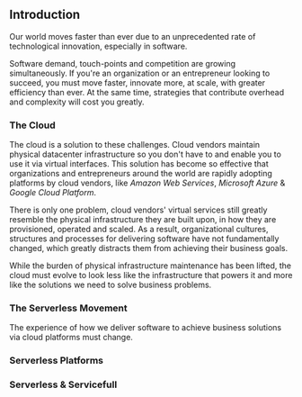 <!--
title: Introduction
menuText: Introduction
menuOrder: 5
description: Introduction section of the guide
layout: Doc
-->

## Introduction

Our world moves faster than ever due to an unprecedented rate of technological innovation, especially in software.  

Software demand, touch-points and competition are growing simultaneously.  If you're an organization or an entrepreneur looking to succeed, you must move faster, innovate more, at scale, with greater efficiency than ever.  At the same time, strategies that contribute overhead and complexity will cost you greatly.

### The Cloud

The cloud is a solution to these challenges.  Cloud vendors maintain physical datacenter infrastructure so you don't have to and enable you to use it via virtual interfaces.  This solution has become so effective that organizations and entrepreneurs around the world are rapidly adopting platforms by cloud vendors, like *Amazon Web Services*, *Microsoft Azure* & *Google Cloud Platform*.

There is only one problem, cloud vendors' virtual services still greatly resemble the physical infrastructure they are built upon, in how they are provisioned, operated and scaled.  As a result, organizational cultures, structures and processes for delivering software have not fundamentally changed, which greatly distracts them from achieving their business goals.

While the burden of physical infrastructure maintenance has been lifted, the cloud must evolve to look less like the infrastructure that powers it and more like the solutions we need to solve business problems.

### The Serverless Movement

The experience of how we deliver software to achieve business solutions via cloud platforms must change.

### Serverless Platforms

### Serverless & Servicefull
